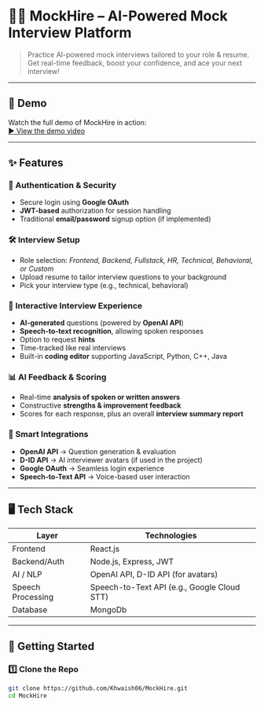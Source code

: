 # 🧑‍💼 MockHire – AI-Powered Mock Interview Platform

> Practice AI-powered mock interviews tailored to your role & resume. Get real-time feedback, boost your confidence, and ace your next interview!

---

## 🎥 Demo  
Watch the full demo of MockHire in action:  
[▶️ View the demo video](https://drive.google.com/file/d/1hxNrIS17-LRcRfdOiq9xVYyr087ZenvX/view)

---

## ✨ Features

### 🔐 Authentication & Security
- Secure login using **Google OAuth**
- **JWT-based** authorization for session handling
- Traditional **email/password** signup option (if implemented)

### 🛠️ Interview Setup
- Role selection: *Frontend, Backend, Fullstack, HR, Technical, Behavioral, or Custom*
- Upload resume to tailor interview questions to your background
- Pick your interview type (e.g., technical, behavioral)

### 🎤 Interactive Interview Experience
- **AI-generated** questions (powered by **OpenAI API**)
- **Speech-to-text recognition**, allowing spoken responses
- Option to request **hints**
- Time-tracked like real interviews
- Built-in **coding editor** supporting JavaScript, Python, C++, Java

### 📊 AI Feedback & Scoring
- Real-time **analysis of spoken or written answers**
- Constructive **strengths & improvement feedback**
- Scores for each response, plus an overall **interview summary report**

### 🤖 Smart Integrations
- **OpenAI API** → Question generation & evaluation  
- **D-ID API** → AI interviewer avatars (if used in the project)  
- **Google OAuth** → Seamless login experience  
- **Speech-to-Text API** → Voice-based user interaction  

---

## 🖥️ Tech Stack

| Layer             | Technologies                                  |
|-------------------|-----------------------------------------------|
| Frontend          | React.js                                      |
| Backend/Auth      | Node.js, Express, JWT                         |
| AI / NLP          | OpenAI API, D-ID API (for avatars)            |
| Speech Processing | Speech-to-Text API (e.g., Google Cloud STT)   |
| Database          | MongoDb    

---

## 🚀 Getting Started

### 1️⃣ Clone the Repo  
```bash
git clone https://github.com/Khwaish06/MockHire.git
cd MockHire

